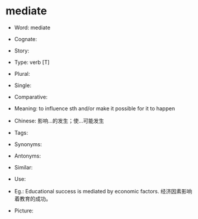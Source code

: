 # mediate

- Word: mediate
- Cognate: 
- Story: 

- Type: verb [T]
- Plural: 
- Single: 
- Comparative: 
- Meaning: to influence sth and/or make it possible for it to happen
- Chinese: 影响…的发生；使…可能发生
- Tags: 
- Synonyms: 
- Antonyms: 
- Similar: 
- Use: 
- Eg.: Educational success is mediated by economic factors. 经济因素影响着教育的成功。
- Picture: 

